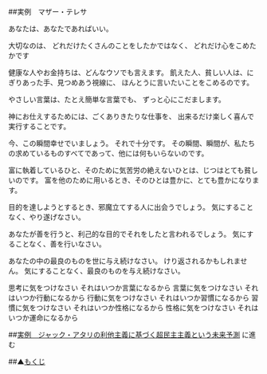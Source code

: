 ##実例　マザー・テレサ

あなたは、あなたであればいい。

大切なのは、
どれだけたくさんのことをしたかではなく、
どれだけ心をこめたかです

健康な人やお金持ちは、どんなウソでも言えます。
飢えた人、貧しい人は、にぎりあった手、見つめあう視線に、
ほんとうに言いたいことをこめるのです。

やさしい言葉は、たとえ簡単な言葉でも、
ずっと心にこだまします。

神にお仕えするためには、ごくありきたりな仕事を、
出来るだけ楽しく喜んで実行することです。

今、この瞬間幸せでいましょう。
それで十分です。
その瞬間、瞬間が、私たちの求めているものすべてであって、他には何もいらないのです。

富に執着しているひと、そのために気苦労の絶えないひとは、じつはとても貧しいのです。
富を他のために用いるとき、そのひとは豊かに、とても豊かになります。

目的を達しようとするとき、邪魔立てする人に出会うでしょう。
気にすることなく、やり遂げなさい。

あなたが善を行うと、利己的な目的でそれをしたと言われるでしょう。
気にすることなく、善を行いなさい。

あなたの中の最良のものを世に与え続けなさい。
けり返されるかもしれません。
気にすることなく、最良のものを与え続けなさい。

思考に気をつけなさい それはいつか言葉になるから
言葉に気をつけなさい それはいつか行動になるから
行動に気をつけなさい それはいつか習慣になるから
習慣に気をつけなさい それはいつか性格になるから
性格に気をつけなさい それはいつか運命になるから

##[実例　ジャック・アタリの利他主義に基づく超民主主義という未来予測](/contents/entry41/entry.html) に進む

##▲[もくじ](/contents/a_index/entry.html)
